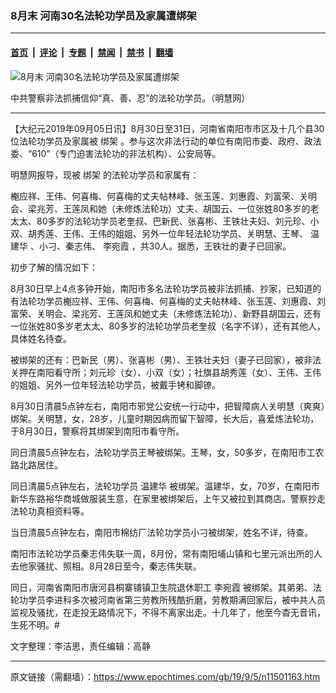 ### 8月末 河南30名法轮功学员及家属遭绑架

---

#### [首页](../../../..?n11501163) &nbsp;|&nbsp; [评论](../../../../../epoch-comment?n11501163) &nbsp;|&nbsp; [专题](../../../../../epoch-special?n11501163) &nbsp;|&nbsp; [禁闻](../../../../../epoch-news?n11501163) &nbsp;|&nbsp; [禁书](../../../../../books?n11501163) &nbsp;|&nbsp; [翻墙](https://github.com/gfw-breaker/nogfw/blob/master/README.md?n11501163)


<div><img alt="8月末 河南30名法轮功学员及家属遭绑架" class="attachment-djy_600_400 size-djy_600_400 wp-post-image" src="https://i.epochtimes.com/assets/uploads/2019/09/1-180-600x370-2-600x370.jpg"/>
<div class="caption">
 <p>
  中共警察非法抓捕信仰“真、善、忍”的法轮功学员。（明慧网）
 </p>
</div></div><hr/><div class="post_content" id="artbody" itemprop="articleBody">
 <!-- article content begin -->
 <p>
  【大纪元2019年09月05日讯】8月30日至31日，河南省南阳市市区及十几个县30位法轮功学员及家属被
  <ok href="https://www.epochtimes.com/gb/tag/%E7%BB%91%E6%9E%B6.html">
   绑架
  </ok>
  。参与这次非法行动的单位有南阳市委、政府、政法委、“610”（专门迫害法轮功的非法机构）、公安局等。
 </p>
 <p>
  明慧网报导，现被
  <ok href="https://www.epochtimes.com/gb/tag/%E7%BB%91%E6%9E%B6.html">
   绑架
  </ok>
  的法轮功学员和家属有：
 </p>
 <p>
  櫆应祥、王伟、何喜梅、何喜梅的丈夫帖林峰、张玉莲、刘惠霞、刘富荣、关明会、梁兆芳、王莲凤和她（未修炼法轮功）丈夫、胡国云、一位张姓80多岁的老太太、80多岁的法轮功学员老奎叔、巴新民、张喜彬、王铁壮夫妇、刘元珍、小双、胡秀莲、王伟、王伟的姐姐、另外一位年轻法轮功学员、关明慧、王琴、
  <ok href="https://www.epochtimes.com/gb/tag/%E6%B8%A9%E5%BB%BA%E5%8D%8E.html">
   温建华
  </ok>
  、小刁、秦志伟、
  <ok href="https://www.epochtimes.com/gb/tag/%E6%9D%8E%E5%AE%9B%E9%9C%9E.html">
   李宛霞
  </ok>
  ，共30人。据悉，王铁壮的妻子已回家。
 </p>
 <p>
  初步了解的情况如下：
 </p>
 <p>
  8月30日早上4点多钟开始，南阳市多名法轮功学员被非法抓捕、抄家，已知道的有法轮功学员櫆应祥、王伟、何喜梅、何喜梅的丈夫帖林峰、张玉莲、刘惠霞、刘富荣、关明会、梁兆芳、王莲凤和她丈夫（未修炼法轮功）、新野县胡国云，还有一位张姓80多岁老太太、80多岁的法轮功学员老奎叔（名字不详），还有其他人，具体姓名待查。
 </p>
 <p>
  被绑架的还有：巴新民（男）、张喜彬（男）、王铁壮夫妇（妻子已回家），被非法关押在南阳看守所；刘元珍（女）、小双（女）；社旗县胡秀莲（女）、王伟、王伟的姐姐、另外一位年轻法轮功学员，被戴手铐和脚镣。
 </p>
 <p>
  8月30日清晨5点钟左右，南阳市邪党公安统一行动中，把智障病人关明慧（爽爽）绑架。关明慧，女，28岁，儿童时期因病而留下智障，长大后，喜爱炼法轮功，于8月30日，警察将其绑架到南阳市看守所。
 </p>
 <p>
  同日清晨5点钟左右，法轮功学员王琴被绑架。王琴，女，50多岁，在南阳市工农路北路居住。
 </p>
 <p>
  同日清晨5点钟左右，法轮功学员
  <ok href="https://www.epochtimes.com/gb/tag/%E6%B8%A9%E5%BB%BA%E5%8D%8E.html">
   温建华
  </ok>
  被绑架。温建华，女，70岁，在南阳市新华东路裕华商城做服装生意，在家里被绑架后，上午又被拉到其商店。警察抄走法轮功真相资料等。
 </p>
 <p>
  当日清晨5点钟左右，南阳市棉纺厂法轮功学员小刁被绑架，姓名不详，待查。
 </p>
 <p>
  南阳市法轮功学员秦志伟失联一周，8月份，常有南阳埔山镇和七里元派出所的人去他家骚扰、照相。8月28日至今，秦志伟失联。
 </p>
 <p>
  同日，河南省南阳市唐河县桐寨铺镇卫生院退休职工
  <ok href="https://www.epochtimes.com/gb/tag/%E6%9D%8E%E5%AE%9B%E9%9C%9E.html">
   李宛霞
  </ok>
  被绑架。其弟弟、法轮功学员李进科多次被河南省第三劳教所残酷折磨，劳教期满回家后，被中共人员监视及骚扰，在走投无路情况下，不得不离家出走。十几年了，他至今杳无音讯，生死不明。#
 </p>
 <p>
  文字整理：李洁思，责任编辑：高静
 </p>
 <!-- article content end -->
 <div id="below_article_ad">
 </div>
</div>


---

原文链接（需翻墙）：https://www.epochtimes.com/gb/19/9/5/n11501163.htm